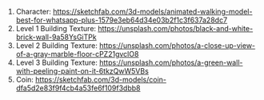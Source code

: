 1. Character: https://sketchfab.com/3d-models/animated-walking-model-best-for-whatsapp-plus-1579e3eb64d34e03b2f1c3f637a28dc7
2. Level 1 Building Texture: https://unsplash.com/photos/black-and-white-brick-wall-9a58YsGiTPk
3. Level 2 Building Texture: https://unsplash.com/photos/a-close-up-view-of-a-gray-marble-floor-cPZ21gvclO8
4. Level 3 Building Texture: https://unsplash.com/photos/a-green-wall-with-peeling-paint-on-it-6tkzQwW5VBs
5. Coin: https://sketchfab.com/3d-models/coin-dfa5d2e83f9f4cb4a53fe6f109f3dbb8
